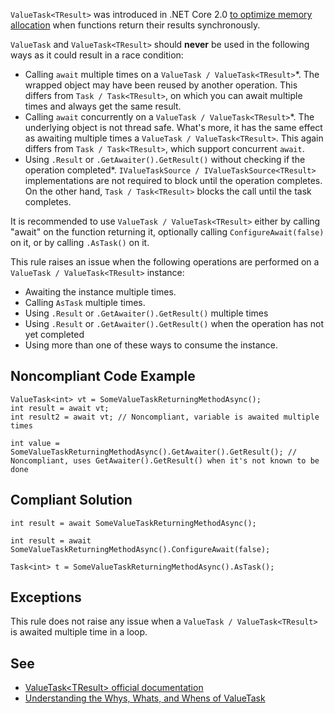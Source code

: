 
`ValueTask<TResult>` was introduced in .NET Core 2.0 [to optimize memory allocation](https://devblogs.microsoft.com/dotnet/understanding-the-whys-whats-and-whens-of-valuetask/) when functions return their results synchronously.

`ValueTask` and `ValueTask<TResult>` should **never** be used in the following ways as it could result in a race condition:

- Calling `await` multiple times on a `ValueTask / ValueTask<TResult>`\*. The wrapped object may have been reused by
  another operation. This differs from `Task / Task<TResult>`, on which you can await multiple times and always get the same result.
- Calling `await` concurrently on a `ValueTask / ValueTask<TResult>`\*. The underlying object is not thread safe.
  What's more, it has the same effect as awaiting multiple times a `ValueTask / ValueTask<TResult>`. This again differs from
  `Task / Task<TResult>`, which support concurrent `await`.
- Using `.Result` or `.GetAwaiter().GetResult()` without checking if the operation completed\*. `IValueTaskSource /
  IValueTaskSource<TResult>` implementations are not required to block until the operation completes. On the other hand, `Task /
  Task<TResult>` blocks the call until the task completes.


It is recommended to use `ValueTask / ValueTask<TResult>` either by calling "await" on the function returning it, optionally calling `ConfigureAwait(false)` on it, or by calling `.AsTask()` on it.

This rule raises an issue when the following operations are performed on a `ValueTask / ValueTask<TResult>` instance:

- Awaiting the instance multiple times.
- Calling `AsTask` multiple times.
- Using `.Result` or `.GetAwaiter().GetResult()` multiple times
- Using `.Result` or `.GetAwaiter().GetResult()` when the operation has not yet completed
- Using more than one of these ways to consume the instance.


## Noncompliant Code Example


    ValueTask<int> vt = SomeValueTaskReturningMethodAsync();
    int result = await vt;
    int result2 = await vt; // Noncompliant, variable is awaited multiple times
    
    int value = SomeValueTaskReturningMethodAsync().GetAwaiter().GetResult(); // Noncompliant, uses GetAwaiter().GetResult() when it's not known to be done


## Compliant Solution


    int result = await SomeValueTaskReturningMethodAsync();
    
    int result = await SomeValueTaskReturningMethodAsync().ConfigureAwait(false);
    
    Task<int> t = SomeValueTaskReturningMethodAsync().AsTask();


## Exceptions

This rule does not raise any issue when a `ValueTask / ValueTask<TResult>` is awaited multiple time in a loop.

## See

- [ValueTask&lt;TResult&gt; official documentation](https://docs.microsoft.com/en-us/dotnet/api/system.threading.tasks.valuetask-1)
- [Understanding the Whys,
  Whats, and Whens of ValueTask](https://blogs.msdn.microsoft.com/dotnet/2018/11/07/understanding-the-whys-whats-and-whens-of-valuetask/)

